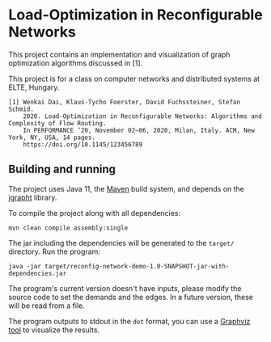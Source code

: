 # Load-Optimization in Reconfigurable Networks

This project contains an implementation and visualization of graph optimization algorithms discussed in [1].

This project is for a class on computer networks and distributed systems at ELTE, Hungary.

```
[1] Wenkai Dai, Klaus-Tycho Foerster, David Fuchssteiner, Stefan Schmid.
    2020. Load-Optimization in Reconfigurable Networks: Algorithms and Complexity of Flow Routing. 
    In PERFORMANCE ’20, November 02–06, 2020, Milan, Italy. ACM, New York, NY, USA, 14 pages. 
    https://doi.org/10.1145/123456789
```
## Building and running
The project uses Java 11, the [Maven](https://maven.apache.org/) build system, and depends on the [jgrapht](https://jgrapht.org/) library.

To compile the project along with all dependencies:

```shell script
mvn clean compile assembly:single
```

The jar including the dependencies will be generated to the `target/` directory. Run the program: 

``` 
java -jar target/reconfig-network-demo-1.0-SNAPSHOT-jar-with-dependencies.jar
```

The program's current version doesn't have inputs, please modify the source code to set the demands and the edges.
In a future version, these will be read from a file.

The program outputs to stdout in the `dot` format, you can use a [Graphviz tool](https://dreampuf.github.io/GraphvizOnline/)
to visualize the results.

 